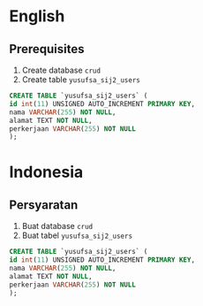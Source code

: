 # English
## Prerequisites

1. Create database `crud`
2. Create table `yusufsa_sij2_users`
```sql
CREATE TABLE `yusufsa_sij2_users` (
id int(11) UNSIGNED AUTO_INCREMENT PRIMARY KEY,
nama VARCHAR(255) NOT NULL,
alamat TEXT NOT NULL,
perkerjaan VARCHAR(255) NOT NULL
);
```

# Indonesia
## Persyaratan

1. Buat database `crud`
2. Buat tabel `yusufsa_sij2_users`
```sql
CREATE TABLE `yusufsa_sij2_users` (
id int(11) UNSIGNED AUTO_INCREMENT PRIMARY KEY,
nama VARCHAR(255) NOT NULL,
alamat TEXT NOT NULL,
perkerjaan VARCHAR(255) NOT NULL
);
```

